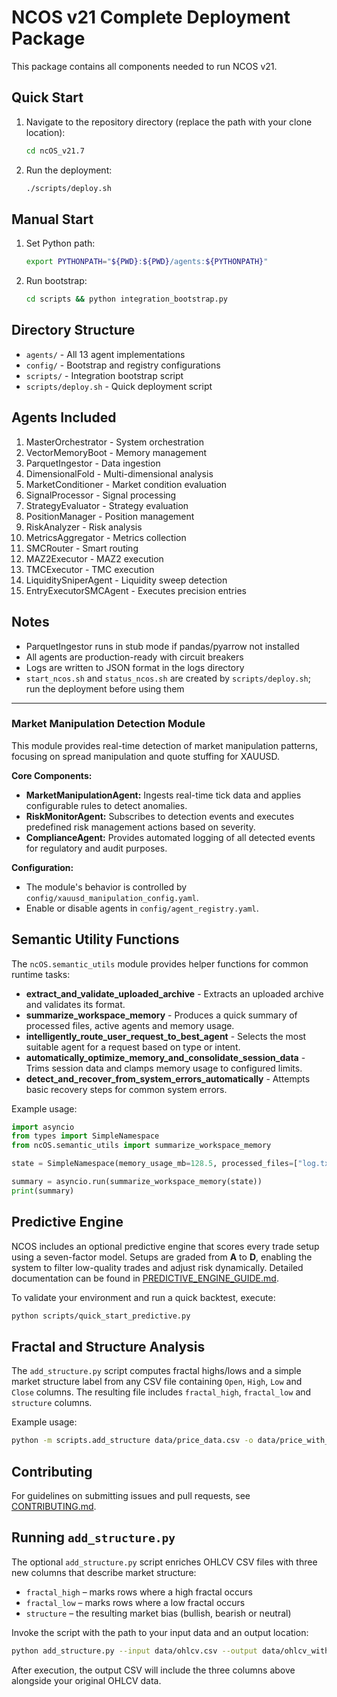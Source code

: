 # NCOS v21 Complete Deployment Package

This package contains all components needed to run NCOS v21.

## Quick Start

1. Navigate to the repository directory (replace the path with your clone location):
   ```bash
   cd ncOS_v21.7
   ```

2. Run the deployment:
   ```bash
   ./scripts/deploy.sh
   ```

## Manual Start

1. Set Python path:
   ```bash
   export PYTHONPATH="${PWD}:${PWD}/agents:${PYTHONPATH}"
   ```

2. Run bootstrap:
   ```bash
   cd scripts && python integration_bootstrap.py
   ```

## Directory Structure

- `agents/` - All 13 agent implementations
- `config/` - Bootstrap and registry configurations  
- `scripts/` - Integration bootstrap script
- `scripts/deploy.sh` - Quick deployment script

## Agents Included

1. MasterOrchestrator - System orchestration
2. VectorMemoryBoot - Memory management
3. ParquetIngestor - Data ingestion
4. DimensionalFold - Multi-dimensional analysis
5. MarketConditioner - Market condition evaluation
6. SignalProcessor - Signal processing
7. StrategyEvaluator - Strategy evaluation
8. PositionManager - Position management
9. RiskAnalyzer - Risk analysis
10. MetricsAggregator - Metrics collection
11. SMCRouter - Smart routing
12. MAZ2Executor - MAZ2 execution
13. TMCExecutor - TMC execution
14. LiquiditySniperAgent - Liquidity sweep detection
15. EntryExecutorSMCAgent - Executes precision entries

## Notes

- ParquetIngestor runs in stub mode if pandas/pyarrow not installed
- All agents are production-ready with circuit breakers
- Logs are written to JSON format in the logs directory
- `start_ncos.sh` and `status_ncos.sh` are created by `scripts/deploy.sh`; run the deployment before using them

---
### Market Manipulation Detection Module

This module provides real-time detection of market manipulation patterns, focusing on spread manipulation and quote stuffing for XAUUSD.

**Core Components:**
- **MarketManipulationAgent:** Ingests real-time tick data and applies configurable rules to detect anomalies.
- **RiskMonitorAgent:** Subscribes to detection events and executes predefined risk management actions based on severity.
- **ComplianceAgent:** Provides automated logging of all detected events for regulatory and audit purposes.

**Configuration:**
- The module's behavior is controlled by `config/xauusd_manipulation_config.yaml`.
- Enable or disable agents in `config/agent_registry.yaml`.

## Semantic Utility Functions

The `ncOS.semantic_utils` module provides helper functions for common runtime tasks:

- **extract_and_validate_uploaded_archive** - Extracts an uploaded archive and validates its format.
- **summarize_workspace_memory** - Produces a quick summary of processed files, active agents and memory usage.
- **intelligently_route_user_request_to_best_agent** - Selects the most suitable agent for a request based on type or intent.
- **automatically_optimize_memory_and_consolidate_session_data** - Trims session data and clamps memory usage to configured limits.
- **detect_and_recover_from_system_errors_automatically** - Attempts basic recovery steps for common system errors.

Example usage:

```python
import asyncio
from types import SimpleNamespace
from ncOS.semantic_utils import summarize_workspace_memory

state = SimpleNamespace(memory_usage_mb=128.5, processed_files=["log.txt"], active_agents=["risk"])

summary = asyncio.run(summarize_workspace_memory(state))
print(summary)
```

## Predictive Engine

NCOS includes an optional predictive engine that scores every trade setup using
a seven-factor model. Setups are graded from **A** to **D**, enabling the system
to filter low-quality trades and adjust risk dynamically. Detailed
documentation can be found in
[PREDICTIVE_ENGINE_GUIDE.md](to_integrate/PREDICTIVE_ENGINE_GUIDE.md).

To validate your environment and run a quick backtest, execute:

```bash
python scripts/quick_start_predictive.py
```

## Fractal and Structure Analysis

The `add_structure.py` script computes fractal highs/lows and a simple market
structure label from any CSV file containing `Open`, `High`, `Low` and `Close`
columns. The resulting file includes `fractal_high`, `fractal_low` and
`structure` columns.

Example usage:

```bash
python -m scripts.add_structure data/price_data.csv -o data/price_with_structure.csv
```

## Contributing

For guidelines on submitting issues and pull requests, see [CONTRIBUTING.md](CONTRIBUTING.md).

## Running `add_structure.py`

The optional `add_structure.py` script enriches OHLCV CSV files with three new
columns that describe market structure:

- `fractal_high` – marks rows where a high fractal occurs
- `fractal_low` – marks rows where a low fractal occurs
- `structure` – the resulting market bias (bullish, bearish or neutral)

Invoke the script with the path to your input data and an output location:

```bash
python add_structure.py --input data/ohlcv.csv --output data/ohlcv_with_structure.csv
```

After execution, the output CSV will include the three columns above alongside
your original OHLCV data.

